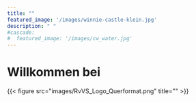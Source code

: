 ```yaml
---
title: ""
featured_image: '/images/winnie-castle-klein.jpg'
description: " "
#cascade:
#  featured_image: '/images/cw_water.jpg'
---
```


# Willkommen bei

{{< figure src="images/RvVS_Logo_Querformat.png" title="" >}}
